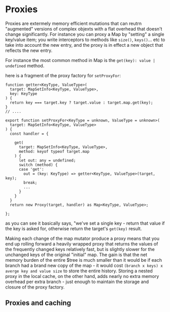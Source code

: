 # Proxies

Proxies are extermely memory efficient mutations that can reutrn "augmented" versions of complex objexts 
with a flat overhead that doesn't change significantly. For instance you can proxy a Map by "setting"
a single key/value item; you write interceptors to methods like `size()`, `keys()`... etc to take into account
the new entry, and the proxy is in effect a new object that reflects the new entry. 

For instance the most common method in Map is the `get(key): value | undefined` method. 

here is a fragment of the proxy factory for `setProxyFor`: 

```
function getter<KeyType, ValueType>(
  target: MapSetInfo<KeyType, ValueType>,
  key: KeyType
) {
  return key === target.key ? target.value : target.map.get(key);
}
// ....

export function setProxyFor<KeyType = unknown, ValueType = unknown>(
  target: MapSetInfo<KeyType, ValueType>
) {
  const handler = {

    get(
      target: MapSetInfo<KeyType, ValueType>,
      method: keyof typeof target.map
    ) {
      let out: any = undefined;
      switch (method) {
      case 'get':
        out = (key: KeyType) => getter<KeyType, ValueType>(target, key);
        break;
        ...
      }
    }
  }
  return new Proxy(target, handler) as Map<KeyType, ValueType>;

};

```

as you can see it basically says, "we've set a single key - return that value if the key is 
asked for, otherwise return the target's `get(key)` result. 

Making each change of the map mutator produce a proxy means that you end up rolling forward a heavily 
wrapped proxy that returns the values of the frequently changed keys relatively fast, but is slightly 
slower for the unchanged keys of the original "initial" map. The gain is that the net memory burden
of the entire $tree is much smaller than it would be if each branch had a brand new copy of the map - 
it would cost `(branch x keys) x averge key and value size` to store the entire history. 
Storing a nested proxy in the local cache, on the other hand, adds nearly no extra memory overhead 
per extra branch - just enough to maintain the storage and closure of the proxy factory. 

## Proxies and caching

